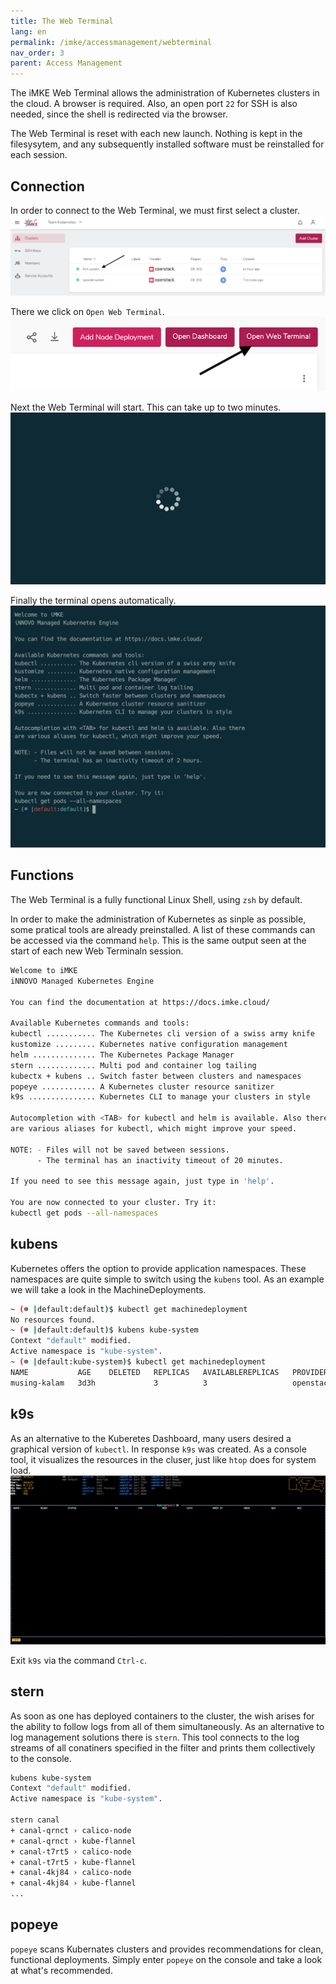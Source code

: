 ```yaml
---
title: The Web Terminal
lang: en
permalink: /imke/accessmanagement/webterminal
nav_order: 3
parent: Access Management
---
```


The iMKE Web Terminal allows the administration of Kubernetes
clusters in the cloud. A browser is required. Also, an open
port `22` for SSH is also needed, since the shell is redirected
via the browser.

The Web Terminal is reset with each new launch. Nothing is kept in
the filesysytem, and any subsequently installed software must be reinstalled
for each session.

## Connection

In order to connect to the Web Terminal, we must first select a cluster.
![Step 1](terminal_1.png)

There we click on `Open Web Terminal`.
![Step 2](terminal_2.png)

Next the Web Terminal will start. This can take up to two minutes.
![Step 3](terminal_3.png)

Finally the terminal opens automatically.
![Step 4](terminal_4.png)

## Functions

The Web Terminal is a fully functional Linux Shell, using `zsh` by default.

In order to make the administration of Kubernetes as sinple as possible,
some pratical tools are already preinstalled. A list of these commands
can be accessed via the command `help`. This is the same output seen at
the start of each new Web Terminaln session.

```bash
Welcome to iMKE
iNNOVO Managed Kubernetes Engine

You can find the documentation at https://docs.imke.cloud/

Available Kubernetes commands and tools:
kubectl ........... The Kubernetes cli version of a swiss army knife
kustomize ......... Kubernetes native configuration management
helm .............. The Kubernetes Package Manager
stern ............. Multi pod and container log tailing
kubectx + kubens .. Switch faster between clusters and namespaces
popeye ............ A Kubernetes cluster resource sanitizer
k9s ............... Kubernetes CLI to manage your clusters in style

Autocompletion with <TAB> for kubectl and helm is available. Also there
are various aliases for kubectl, which might improve your speed.

NOTE: - Files will not be saved between sessions.
      - The terminal has an inactivity timeout of 20 minutes.

If you need to see this message again, just type in 'help'.

You are now connected to your cluster. Try it:
kubectl get pods --all-namespaces
```

## kubens

Kubernetes offers the option to provide application namespaces.
These namespaces are quite simple to switch using the `kubens` tool.
As an example we will take a look in the MachineDeployments.

```bash
~ (☸ |default:default)$ kubectl get machinedeployment
No resources found.
~ (☸ |default:default)$ kubens kube-system
Context "default" modified.
Active namespace is "kube-system".
~ (☸ |default:kube-system)$ kubectl get machinedeployment
NAME           AGE    DELETED   REPLICAS   AVAILABLEREPLICAS   PROVIDER    OS       VERSION
musing-kalam   3d3h             3          3                   openstack   coreos   1.15.0
```

## k9s

As an alternative to the Kuberetes Dashboard, many users desired a
graphical version of `kubectl`. In response `k9s` was created. As a console tool,
it visualizes the resources in the cluser, just like `htop` does for system load.
![k9s](k9s.png)

Exit `k9s` via the command `Ctrl-c`.

## stern

As soon as one has deployed containers to the cluster, the wish arises for the
ability to follow logs from all of them simultaneously. As an alternative to
log management solutions there is `stern`. This tool connects to the log streams
of all conatiners specified in the filter and prints them collectively to the console.

```bash
kubens kube-system
Context "default" modified.
Active namespace is "kube-system".

stern canal
+ canal-qrnct › calico-node
+ canal-qrnct › kube-flannel
+ canal-t7rt5 › calico-node
+ canal-t7rt5 › kube-flannel
+ canal-4kj84 › calico-node
+ canal-4kj84 › kube-flannel
...
```

## popeye

`popeye` scans Kubernates clusters and provides recommendations for clean,
functional deployments. Simply enter `popeye` on the console and take
a look at what's recommended.

